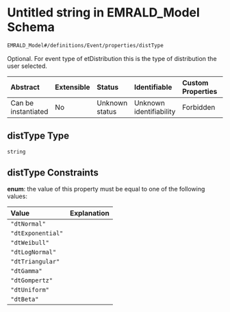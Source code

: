 # Untitled string in EMRALD\_Model Schema

```txt
EMRALD_Model#/definitions/Event/properties/distType
```

Optional. For event type of etDistribution this is the type of distribution the user selected.

| Abstract            | Extensible | Status         | Identifiable            | Custom Properties | Additional Properties | Access Restrictions | Defined In                                                                                          |
| :------------------ | :--------- | :------------- | :---------------------- | :---------------- | :-------------------- | :------------------ | :-------------------------------------------------------------------------------------------------- |
| Can be instantiated | No         | Unknown status | Unknown identifiability | Forbidden         | Allowed               | none                | [EMRALD\_JsonSchemaV3\_0.json\*](../../../../out/EMRALD_JsonSchemaV3_0.json "open original schema") |

## distType Type

`string`

## distType Constraints

**enum**: the value of this property must be equal to one of the following values:

| Value             | Explanation |
| :---------------- | :---------- |
| `"dtNormal"`      |             |
| `"dtExponential"` |             |
| `"dtWeibull"`     |             |
| `"dtLogNormal"`   |             |
| `"dtTriangular"`  |             |
| `"dtGamma"`       |             |
| `"dtGompertz"`    |             |
| `"dtUniform"`     |             |
| `"dtBeta"`        |             |
